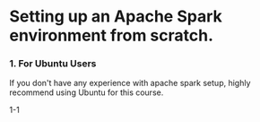 # Setting up an Apache Spark environment from scratch.

### 1. For Ubuntu Users
If you don't have any experience with apache spark setup, highly recommend using Ubuntu for this course.

1-1
